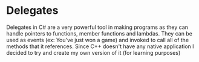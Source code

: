 # Delegates
Delegates in C# are a very powerful tool in making programs as they can handle pointers to functions, member functions and lambdas. They can be used as events (ex: You've just won a game) and invoked to call all of the methods that it references. Since C++ doesn't have any native application I decided to try and create my own version of it (for learning purposes)
